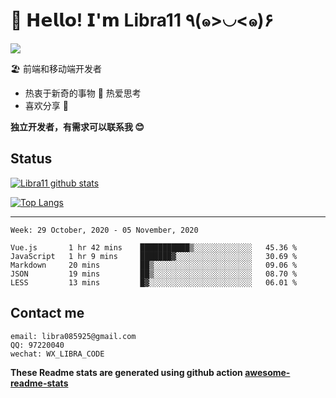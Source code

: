 # 🥳 𝗛𝗲𝗹𝗹𝗼! 𝗜'𝗺 Libra11 ٩(๑>◡<๑)۶

[![](https://img.shields.io/badge/-@Libra11-%23181717?style=flat-square&logo=github)](https://github.com/Libra11)

🏖 前端和移动端开发者

- 热衷于新奇的事物 🤩 热爱思考
- 喜欢分享 🧐

**独立开发者，有需求可以联系我 😊**

## Status

[![Libra11 github stats](https://github-readme-stats.vercel.app/api?username=Libra11&count_private=true&show_icons=true&theme=radical)](https://github.com/Libra11)

[![Top Langs](https://github-readme-stats.vercel.app/api/top-langs/?username=Libra11&theme=radical)](https://github.com/Libra11)

---

<!--START_SECTION:waka-->
```text
Week: 29 October, 2020 - 05 November, 2020

Vue.js       1 hr 42 mins    ███████████▒░░░░░░░░░░░░░   45.36 % 
JavaScript   1 hr 9 mins     ███████▓░░░░░░░░░░░░░░░░░   30.69 % 
Markdown     20 mins         ██▒░░░░░░░░░░░░░░░░░░░░░░   09.06 % 
JSON         19 mins         ██▒░░░░░░░░░░░░░░░░░░░░░░   08.70 % 
LESS         13 mins         █▓░░░░░░░░░░░░░░░░░░░░░░░   06.01 % 
```
<!--END_SECTION:waka-->

## Contact me

```text
email: libra085925@gmail.com
QQ: 97220040
wechat: WX_LIBRA_CODE
```

**These Readme stats are generated using github action [awesome-readme-stats](https://github.com/anmol098/waka-readme-stats)**
